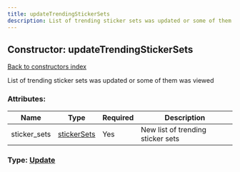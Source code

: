 ```yaml
---
title: updateTrendingStickerSets
description: List of trending sticker sets was updated or some of them was viewed
---
```

## Constructor: updateTrendingStickerSets  
[Back to constructors index](index.md)



List of trending sticker sets was updated or some of them was viewed

### Attributes:

| Name     |    Type       | Required | Description |
|----------|---------------|----------|-------------|
|sticker\_sets|[stickerSets](../constructors/stickerSets.md) | Yes|New list of trending sticker sets|



### Type: [Update](../types/Update.md)


